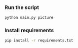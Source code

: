 ### Run the script

```bash
python main.py picture
```

### Install requirements

```bash
pip install -r requirements.txt
```
